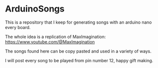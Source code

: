 # ArduinoSongs
This is a repository that I keep for generating songs with an arduino nano every board. 

The whole idea is a replication of MaxImagination: https://www.youtube.com/@MaxImagination

The songs found here can be copy pasted and used in a variety of ways.

I will post every song to be played from pin number 12, happy gift making.
